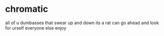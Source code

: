 # chromatic
all of u dumbasses that swear up and down its a rat can go ahead and look for urself
everyone else enjoy
